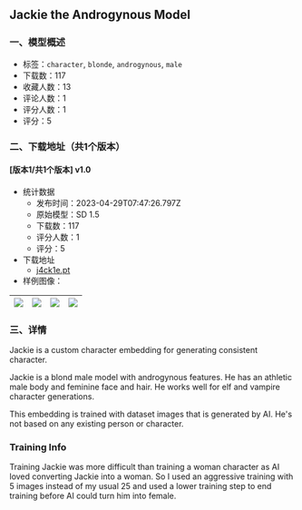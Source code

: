 ## Jackie the Androgynous Model
### 一、模型概述

- 标签：`character`, `blonde`, `androgynous`, `male`
- 下载数：117
- 收藏人数：13
- 评论人数：1
- 评分人数：1
- 评分：5

### 二、下载地址（共1个版本）

#### [版本1/共1个版本] v1.0

- 统计数据
  - 发布时间：2023-04-29T07:47:26.797Z
  - 原始模型：SD 1.5
  - 下载数：117
  - 评分人数：1
  - 评分：5
- 下载地址
  - [j4ck1e.pt](https://civitai.com/api/download/models/57933)
- 样例图像：

| <img src="https://image.civitai.com/xG1nkqKTMzGDvpLrqFT7WA/012f14da-355f-45d9-0701-c4213d19c200/width=450/630042.jpeg" /> | <img src="https://image.civitai.com/xG1nkqKTMzGDvpLrqFT7WA/e7ed75af-d84f-43c2-723d-fde7be70da00/width=450/630038.jpeg" /> | <img src="https://image.civitai.com/xG1nkqKTMzGDvpLrqFT7WA/4043f368-b919-4f1a-d228-3ee4b3713900/width=450/630041.jpeg" /> | <img src="https://image.civitai.com/xG1nkqKTMzGDvpLrqFT7WA/d065dcda-3719-4904-dd0f-0c7243d01f00/width=450/630044.jpeg" /> |
| ---- | ---- | ---- | ---- |


### 三、详情
<p>Jackie is a custom character embedding for generating consistent character.</p><p></p><p>Jackie is a blond male model with androgynous features. He has an athletic male body and feminine face and hair. He works well for elf and vampire character generations.</p><p></p><p>This embedding is trained with dataset images that is generated by AI. He's not based on any existing person or character.</p><p></p><h3>Training Info</h3><p> Training Jackie was more difficult than training a woman character as AI loved converting Jackie into a woman. So I used an aggressive training with 5 images instead of my usual 25 and used a lower training step to end training before AI could turn him into female.</p>